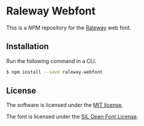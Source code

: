 # Raleway Webfont
This is a *NPM* repository for the [Raleway](https://fonts.google.com/specimen/Raleway) web font.

## Installation
Run the following command in a CLI.
```bash
$ npm install --save raleway-webfont
```

## License
The software is licensed under the [MIT license](LICENSE).

The font is licensed under the [SIL Open Font License](OFL.txt).
